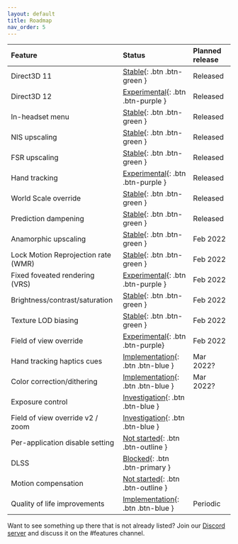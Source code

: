 ```yaml
---
layout: default
title: Roadmap
nav_order: 5
---
```


| Feature                              | Status                                  | Planned release |
|:-------------------------------------|:----------------------------------------|:----------------|
| Direct3D 11                          | [Stable](){: .btn .btn-green }          | Released        |
| Direct3D 12                          | [Experimental](){: .btn .btn-purple }   | Released        |
| In-headset menu                      | [Stable](){: .btn .btn-green }          | Released        |
| NIS upscaling                        | [Stable](){: .btn .btn-green }          | Released        |
| FSR upscaling                        | [Stable](){: .btn .btn-green }          | Released        |
| Hand tracking                        | [Experimental](){: .btn .btn-purple }   | Released        |
| World Scale override                 | [Stable](){: .btn .btn-green }          | Released        |
| Prediction dampening                 | [Stable](){: .btn .btn-green }          | Released        |
| Anamorphic upscaling                 | [Stable](){: .btn .btn-green }          | Feb 2022        |
| Lock Motion Reprojection rate (WMR)  | [Stable](){: .btn .btn-green }          | Feb 2022        |
| Fixed foveated rendering (VRS)       | [Experimental](){: .btn .btn-purple }   | Feb 2022        |
| Brightness/contrast/saturation       | [Stable](){: .btn .btn-green }          | Feb 2022        |
| Texture LOD biasing                  | [Stable](){: .btn .btn-green }          | Feb 2022        |
| Field of view override               | [Experimental](){: .btn .btn-purple}    | Feb 2022        |
| Hand tracking haptics cues           | [Implementation](){: .btn .btn-blue }   | Mar 2022?       |
| Color correction/dithering           | [Implementation](){: .btn .btn-blue }   | Mar 2022?       |
| Exposure control                     | [Investigation](){: .btn .btn-blue }    |                 |
| Field of view override v2 / zoom     | [Investigation](){: .btn .btn-blue }    |                 |
| Per-application disable setting      | [Not started](){: .btn .btn-outline }   |                 |
| DLSS                                 | [Blocked](){: .btn .btn-primary }       |                 |
| Motion compensation                  | [Not started](){: .btn .btn-outline }   |                 |
| Quality of life improvements         | [Implementation](){: .btn .btn-blue }   | Periodic        |

Want to see something up there that is not already listed? Join our [Discord server](https://discord.gg/WXFshwMnke) and discuss it on the #features channel.
